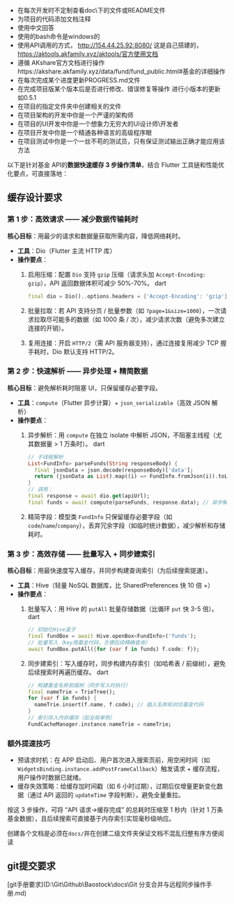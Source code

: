 - 在每次开发时不定制查看doc\下的文件或README文件
- 为项目的代码添加文档注释
- 使用中文回答
- 使用的bash命令是windows的
- 使用API调用的方式， http://154.44.25.92:8080/ 这是自己搭建的，https://aktools.akfamily.xyz/aktools/官方使用文档
- 遵循 AKshare官方文档进行操作https://akshare.akfamily.xyz/data/fund/fund_public.html#基金的详细操作
- 在每次完成某个进度更新PROGRESS.md文件
- 在完成项目版某个版本后是否进行修改、错误修复等操作 进行小版本的更新 如0.5.1
- 在项目的指定文件夹中创建相关的文件
- 在项目架构的开发中你是一个严谨的架构师
- 在项目的UI开发中你是一个想象力无穷大的UI设计师\开发者
- 在项目开发中你是一个精通各种语言的高级程序眼
- 在项目测试中你是一个一丝不苟的测试员，只有保证测试输出正确才能应用该方法

以下是针对基金 API的**数据快速缓存 3 步操作清单**，结合 Flutter 工具链和性能优化要点，可直接落地：

## 缓存设计要求

### **第 1 步：高效请求 —— 减少数据传输耗时**

**核心目标**：用最少的请求和数据量获取所需内容，降低网络耗时。

* **工具**：Dio（Flutter 主流 HTTP 库）
* **操作要点**：
  1. 启用压缩：配置 `Dio` 支持 `gzip` 压缩（请求头加 `Accept-Encoding: gzip`），API 返回数据体积可减少 50%-70%。
     dart

     ```dart
     final dio = Dio()..options.headers = {'Accept-Encoding': 'gzip'};
     ```
  2. 批量拉取：若 API 支持分页 / 批量参数（如 `?page=1&size=1000`），一次请求拉取尽可能多的数据（如 1000 条 / 次），减少请求次数（避免多次建立连接的开销）。
  3. 复用连接：开启 `HTTP/2`（需 API 服务器支持），通过连接复用减少 TCP 握手耗时，Dio 默认支持 HTTP/2。

### **第 2 步：快速解析 —— 异步处理 + 精简数据**

**核心目标**：避免解析耗时阻塞 UI，只保留缓存必要字段。

* **工具**：`compute`（Flutter 异步计算）+ `json_serializable`（高效 JSON 解析）
* **操作要点**：
  1. 异步解析：用 `compute` 在独立 isolate 中解析 JSON，不阻塞主线程（尤其数据量 > 1 万条时）。
     dart

     ```dart
     // 子线程解析
     List<FundInfo> parseFunds(String responseBody) {
       final jsonData = json.decode(responseBody)['data'];
       return (jsonData as List).map((i) => FundInfo.fromJson(i)).toList();
     }
     // 调用：
     final response = await dio.get(apiUrl);
     final funds = await compute(parseFunds, response.data); // 异步解析
     ```
  2. 精简字段：模型类 `FundInfo` 只保留缓存必要字段（如 `code`/`name`/`company`），丢弃冗余字段（如临时统计数据），减少解析和存储耗时。

### **第 3 步：高效存储 —— 批量写入 + 同步建索引**

**核心目标**：用最快速度写入缓存，并同步构建查询索引（为后续搜索提速）。

* **工具**：Hive（轻量 NoSQL 数据库，比 SharedPreferences 快 10 倍 +）
* **操作要点**：
  1. 批量写入：用 Hive 的 `putAll` 批量存储数据（比循环 `put` 快 3-5 倍）。
     dart

     ```dart
     // 初始化Hive盒子
     final fundBox = await Hive.openBox<FundInfo>('funds');
     // 批量写入（key用基金代码，方便后续精确查询）
     await fundBox.putAll({for (var f in funds) f.code: f});
     ```
  2. 同步建索引：写入缓存时，同步构建内存索引（如哈希表 / 前缀树），避免后续搜索时再遍历缓存。
     dart

     ```dart
     // 构建基金名称前缀树（同步写入时执行）
     final nameTrie = TrieTree();
     for (var f in funds) {
       nameTrie.insert(f.name, f.code); // 插入名称和对应基金代码
     }
     // 索引存入内存缓存（如全局单例）
     FundCacheManager.instance.nameTrie = nameTrie;
     ```

### **额外提速技巧**

* 预请求时机：在 APP 启动后、用户首次进入搜索页前，用空闲时间（如 `WidgetsBinding.instance.addPostFrameCallback`）触发请求 + 缓存流程，用户操作时数据已就绪。
* 缓存失效策略：给缓存加时间戳（如 6 小时过期），过期后仅增量更新变化数据（通过 API 返回的 `updateTime` 字段判断），避免全量重拉。

按这 3 步操作，可将 “API 请求→缓存完成” 的总耗时压缩至 1 秒内（针对 1 万条基金数据），且后续搜索可直接基于内存索引实现毫秒级响应。

创建各个文档是必须在`docs/`并在创建二级文件夹保证文档不混乱归整有序方便阅读



## git提交要求

[git手册要求](D:\Git\Github\Baostock\docs\Git 分支合并与远程同步操作手册.md)
